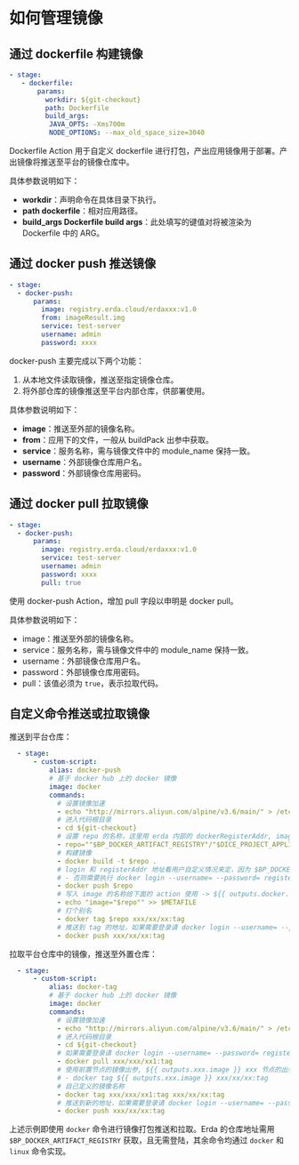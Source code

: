 # 如何管理镜像

## 通过 dockerfile 构建镜像

```yaml
- stage:
   - dockerfile:
       params:
         workdir: ${git-checkout}
         path: Dockerfile
         build_args:   
          JAVA_OPTS: -Xms700m
          NODE_OPTIONS: --max_old_space_size=3040
```

Dockerfile Action 用于自定义 dockerfile 进行打包，产出应用镜像用于部署。产出镜像将推送至平台的镜像仓库中。

具体参数说明如下：

* **workdir**：声明命令在具体目录下执行。
* **path dockerfile**：相对应用路径。
* **build_args Dockerfile build args**：此处填写的键值对将被渲染为 Dockerfile 中的 ARG。

## 通过 docker push 推送镜像

```yaml
- stage:
  - docker-push:
      params:
        image: registry.erda.cloud/erdaxxx:v1.0            
        from: imageResult.img                               
        service: test-server                                
        username: admin                                    
        password: xxxx                                      
```

docker-push 主要完成以下两个功能：

1. 从本地文件读取镜像，推送至指定镜像仓库。
2. 将外部仓库的镜像推送至平台内部仓库，供部署使用。

具体参数说明如下：

* **image**：推送至外部的镜像名称。
* **from**：应用下的文件，一般从 buildPack 出参中获取。
* **service**：服务名称，需与镜像文件中的 module_name 保持一致。
* **username**：外部镜像仓库用户名。
* **password**：外部镜像仓库用密码。

## 通过 docker pull 拉取镜像

```yaml
- stage:
  - docker-push:
      params:
        image: registry.erda.cloud/erdaxxx:v1.0  
        service: test-server                               
        username: admin                                    
        password: xxxx                                      
        pull: true                                                                
```

使用 docker-push Action，增加 pull 字段以申明是 docker pull。

具体参数说明如下：

* image：推送至外部的镜像名称。
* service：服务名称，需与镜像文件中的 module_name 保持一致。
* username：外部镜像仓库用户名。
* password：外部镜像仓库用密码。
* pull：该值必须为 `true`，表示拉取代码。

## 自定义命令推送或拉取镜像

推送到平台仓库：
```yaml
  - stage:
      - custom-script:
          alias: docker-push
          # 基于 docker hub 上的 docker 镜像
          image: docker
          commands:
            # 设置镜像加速
            - echo "http://mirrors.aliyun.com/alpine/v3.6/main/" > /etc/apk/repositories && echo "http://mirrors.aliyun.com/alpine/v3.6/community/" >> /etc/apk/repositories
            # 进入代码根目录
            - cd ${git-checkout} 
            # 设置 repo 的名称，这里用 erda 内部的 dockerRegisterAddr, imageName，tagName 自行填写
            - repo=""$BP_DOCKER_ARTIFACT_REGISTRY"/"$DICE_PROJECT_APPLICATION":"imageName"-"tagName""
            # 构建镜像
            - docker build -t $repo .
            # login 和 registerAddr 地址看用户自定义情况来定，因为 $BP_DOCKER_ARTIFACT_REGISTRY 是 erda 自带 docker 的仓库，不需要登录，直接推送即可 
            # - 否则需要执行 docker login --username= --password= registerAddr
            - docker push $repo
            # 写入 image 的名称给下面的 action 使用 -> ${{ outputs.docker.image }}
            - echo "image="$repo"" >> $METAFILE
            # 打个别名
            - docker tag $repo xxx/xx/xx:tag 
            # 推送到 tag 的地址，如果需要登录请 docker login --username= --password= registerAddr
            - docker push xxx/xx/xx:tag
```

拉取平台仓库中的镜像，推送至外置仓库：

```yaml
  - stage:
      - custom-script:
          alias: docker-tag
          # 基于 docker hub 上的 docker 镜像
          image: docker
          commands:
            # 设置镜像加速
            - echo "http://mirrors.aliyun.com/alpine/v3.6/main/" > /etc/apk/repositories && echo "http://mirrors.aliyun.com/alpine/v3.6/community/" >> /etc/apk/repositories
            # 进入代码根目录
            - cd ${git-checkout} 
            # 如果需要登录请 docker login --username= --password= registerAddr
            - docker pull xxx/xxx/xx1:tag
            # 使用前置节点的镜像出参, ${{ outputs.xxx.image }} xxx 节点的出参
            # - docker tag ${{ outputs.xxx.image }} xxx/xx/xx:tag 
            # 自己定义的镜像名称
            - docker tag xxx/xxx/xx1:tag xxx/xx/xx:tag 
            # 推送到新的地址，如果需要登录请 docker login --username= --password= registerAddr
            - docker push xxx/xx/xx:tag
```
上述示例即使用 `docker` 命令进行镜像打包推送和拉取。Erda 的仓库地址需用 `$BP_DOCKER_ARTIFACT_REGISTRY` 获取，且无需登陆，其余命令均通过 `docker` 和 `linux` 命令实现。